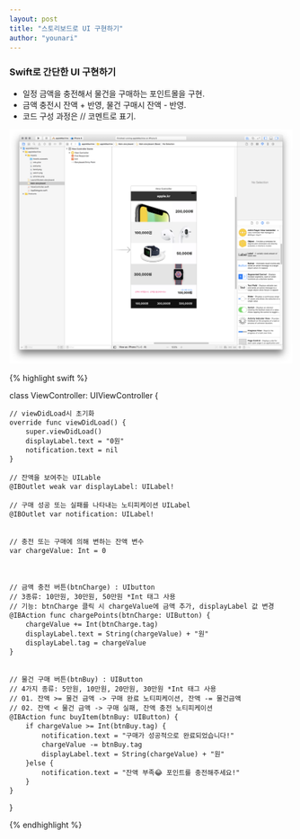 ```yaml
---
layout: post
title: "스토리보드로 UI 구현하기"
author: "younari"
---
```


### Swift로 간단한 UI 구현하기
- 일정 금액을 충전해서 물건을 구매하는 포인트몰을 구현.
- 금액 충전시 잔액 + 반영, 물건 구매시 잔액 - 반영.
- 코드 구성 과정은 // 코멘트로 표기.

![screenshot](/_images/0917chargeIB.png)

{% highlight swift %}

class ViewController: UIViewController {

    // viewDidLoad시 초기화
    override func viewDidLoad() {
        super.viewDidLoad()
        displayLabel.text = "0원"
        notification.text = nil
    }
 
    // 잔액을 보여주는 UILable
    @IBOutlet weak var displayLabel: UILabel!

    // 구매 성공 또는 실패를 나타내는 노티피케이션 UILabel
    @IBOutlet var notification: UILabel!
    
  
    // 충전 또는 구매에 의해 변하는 잔액 변수
    var chargeValue: Int = 0
    

    
    // 금액 충전 버튼(btnCharge) : UIbutton
    // 3종류: 10만원, 30만원, 50만원 *Int 태그 사용
    // 기능: btnCharge 클릭 시 chargeValue에 금액 추가, displayLabel 값 변경
    @IBAction func chargePoints(btnCharge: UIButton) {
        chargeValue += Int(btnCharge.tag)
        displayLabel.text = String(chargeValue) + "원"
        displayLabel.tag = chargeValue
    }
    
    
    // 물건 구매 버튼(btnBuy) : UIButton
    // 4가지 종류: 5만원, 10만원, 20만원, 30만원 *Int 태그 사용
    // 01. 잔액 >= 물건 금액 -> 구매 완료 노티피케이션, 잔액 -= 물건금액
    // 02. 잔액 < 물건 금액 -> 구매 실패, 잔액 충전 노티피케이션
    @IBAction func buyItem(btnBuy: UIButton) {
        if chargeValue >= Int(btnBuy.tag) {
            notification.text = "구매가 성공적으로 완료되었습니다!"
            chargeValue -= btnBuy.tag
            displayLabel.text = String(chargeValue) + "원"
        }else {
            notification.text = "잔액 부족😂 포인트를 충전해주세요!"
        }
    }
}

{% endhighlight %}
